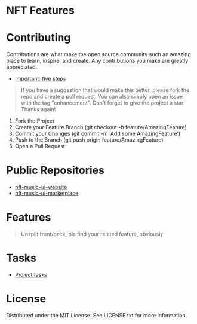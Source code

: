 # NFT Features

# Contributing
Contributions are what make the open source community such an amazing place to learn, inspire, and create. Any contributions you make are greatly appreciated.

- [Important: five steps](https://aramis-tech.github.io/career/Career/)

> If you have a suggestion that would make this better, please fork the repo and create a pull request. You can also simply open an issue with the tag "enhancement". Don't forget to give the project a star! Thanks again!

1.  Fork the Project
2.  Create your Feature Branch (git checkout -b feature/AmazingFeature)
3.  Commit your Changes (git commit -m 'Add some AmazingFeature')
4.  Push to the Branch (git push origin feature/AmazingFeature)
5.  Open a Pull Request

# Public Repositories

- [nft-music-ui-website](https://github.com/armanriazi/nft-music-ui-website)
- [nft-music-ui-marketplace](https://github.com/armanriazi/nft-music-ui-marketplace)
  
# Features 

> Unsplit front/back, pls find your related feature, obviously

<!--
- [NFT-Creation-Feature](https://github.com/armanriazi/nft-music-backlog-raw/blob/main/NFT-Creation-Feature.md)

- [NFT-Creator-Panel-Feature](https://github.com/armanriazi/nft-music-backlog-raw/blob/main/NFT-Creator-Panel-Feature.md)

- [NFT-Explore-Feature](https://github.com/armanriazi/nft-music-backlog-raw/blob/main/NFT-Explore-Feature.md)
-->

# Tasks

- [Project tasks](https://github.com/armanriazi?tab=projects)

# License
Distributed under the MIT License. See LICENSE.txt for more information.
